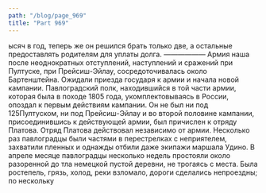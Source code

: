 ```yaml
---
path: "/blog/page_969"
title: "Part 969"
---
```


ысяч в год, теперь же он решился брать только две, а остальные предоставлять родителям для уплаты долга.
——————
Армия наша после неоднократных отступлений, наступлений и сражений при Пултуске, при Прейсиш-Эйлау, сосредоточивалась около Бартенштейна. Ожидали приезда государя к армии и начала новой кампании.
Павлоградский полк, находившийся в той части армии, которая была в походе 1805 года, укомплектовываясь в России, опоздал к первым действиям кампании. Он не был ни под 125Пултуском, ни под Прейсиш-Эйлау и во второй половине кампании, присоединившись к действующей армии, был причислен к отряду Платова.
Отряд Платова действовал независимо от армии. Несколько раз павлоградцы были частями в перестрелках с неприятелем, захватили пленных и однажды отбили даже экипажи маршала Удино. В апреле месяце павлоградцы несколько недель простояли около разоренной до тла немецкой пустой деревни, не трогаясь с места.
Была ростепель, грязь, холод, реки взломало, дороги сделались непроездны; по нескольку 
